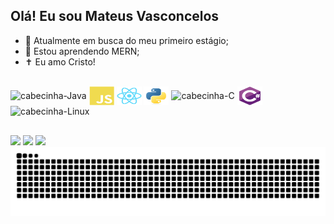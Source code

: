 ## Olá! Eu sou Mateus Vasconcelos
- 🔭 Atualmente em busca do meu primeiro estágio;
- 🌱 Estou aprendendo MERN;
- ✝️ Eu amo Cristo!
  
<div style="display: inline_block"><br>
  <img align="center" alt="cabecinha-Java" height="30" width="40" src="https://cdn.jsdelivr.net/gh/devicons/devicon@latest/icons/java/java-original.svg" />
  <img align="center" alt="cabecinha-Js" height="30" width="40" src="https://raw.githubusercontent.com/devicons/devicon/master/icons/javascript/javascript-plain.svg">
  <img align="center" alt="cabecinha-React" height="30" width="40" src="https://raw.githubusercontent.com/devicons/devicon/master/icons/react/react-original.svg">
  <img align="center" alt="cabecinha-py" height="30" width="40" src="https://raw.githubusercontent.com/devicons/devicon/master/icons/python/python-original.svg">
  <img align="center" alt="cabecinha-C" height="30" width="40" src="https://cdn.jsdelivr.net/gh/devicons/devicon@latest/icons/c/c-original.svg" />
  <img align="center" alt="cabecinha-C#" height="30" width="40" src="https://raw.githubusercontent.com/devicons/devicon/master/icons/csharp/csharp-original.svg">
  <img align="center" alt="cabecinha-Linux" height="30" width="40" src="https://cdn.jsdelivr.net/gh/devicons/devicon@latest/icons/linux/linux-original.svg" />
</div>

##

<div> 
  <a href="https://instagram.com/mateusvasconc" target="_blank"><img src="https://img.shields.io/badge/-Instagram-%23E4405F?style=for-the-badge&logo=instagram&logoColor=white" target="_blank"></a>
  <a href = "mailto:mateuspatricio1@hotmail.com"><img src="https://img.shields.io/badge/-Gmail-%23333?style=for-the-badge&logo=gmail&logoColor=white" target="_blank"></a>
  <a href="https://www.linkedin.com/in/mateus-patricio-833287279/" target="_blank"><img src="https://img.shields.io/badge/-LinkedIn-%230077B5?style=for-the-badge&logo=linkedin&logoColor=white" target="_blank"></a> 
</div>

<picture>

  <source media="(prefers-color-scheme: light)" srcset="https://raw.githubusercontent.com/ocabecinha/ocabecinha/output/github-contribution-grid-snake.svg">
  <img alt="github contribution grid snake animation" src="https://raw.githubusercontent.com/ocabecinha/ocabecinha/output/github-contribution-grid-snake.svg">
</picture>
